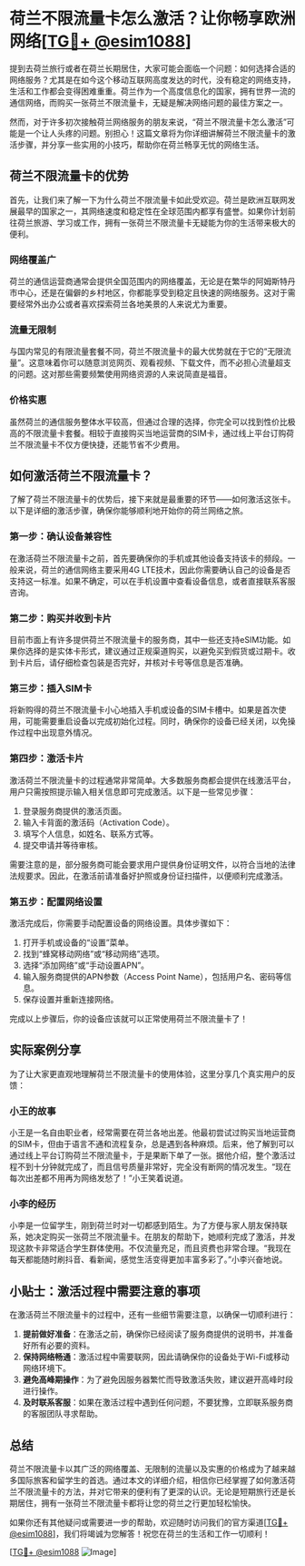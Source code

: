 # 荷兰不限流量卡怎么激活？让你畅享欧洲网络[[TG💪+ @esim1088](https://t.me/s/esim1088)]

提到去荷兰旅行或者在荷兰长期居住，大家可能会面临一个问题：如何选择合适的网络服务？尤其是在如今这个移动互联网高度发达的时代，没有稳定的网络支持，生活和工作都会变得困难重重。荷兰作为一个高度信息化的国家，拥有世界一流的通信网络，而购买一张荷兰不限流量卡，无疑是解决网络问题的最佳方案之一。

然而，对于许多初次接触荷兰网络服务的朋友来说，“荷兰不限流量卡怎么激活”可能是一个让人头疼的问题。别担心！这篇文章将为你详细讲解荷兰不限流量卡的激活步骤，并分享一些实用的小技巧，帮助你在荷兰畅享无忧的网络生活。

## 荷兰不限流量卡的优势

首先，让我们来了解一下为什么荷兰不限流量卡如此受欢迎。荷兰是欧洲互联网发展最早的国家之一，其网络速度和稳定性在全球范围内都享有盛誉。如果你计划前往荷兰旅游、学习或工作，拥有一张荷兰不限流量卡无疑能为你的生活带来极大的便利。

### 网络覆盖广

荷兰的通信运营商通常会提供全国范围内的网络覆盖，无论是在繁华的阿姆斯特丹市中心，还是在偏僻的乡村地区，你都能享受到稳定且快速的网络服务。这对于需要经常外出办公或者喜欢探索荷兰各地美景的人来说尤为重要。

### 流量无限制

与国内常见的有限流量套餐不同，荷兰不限流量卡的最大优势就在于它的“无限流量”。这意味着你可以随意浏览网页、观看视频、下载文件，而不必担心流量超支的问题。这对那些需要频繁使用网络资源的人来说简直是福音。

### 价格实惠

虽然荷兰的通信服务整体水平较高，但通过合理的选择，你完全可以找到性价比极高的不限流量卡套餐。相较于直接购买当地运营商的SIM卡，通过线上平台订购荷兰不限流量卡不仅方便快捷，还能节省不少费用。

## 如何激活荷兰不限流量卡？

了解了荷兰不限流量卡的优势后，接下来就是最重要的环节——如何激活这张卡。以下是详细的激活步骤，确保你能够顺利地开始你的荷兰网络之旅。

### 第一步：确认设备兼容性

在激活荷兰不限流量卡之前，首先要确保你的手机或其他设备支持该卡的频段。一般来说，荷兰的通信网络主要采用4G LTE技术，因此你需要确认自己的设备是否支持这一标准。如果不确定，可以在手机设置中查看设备信息，或者直接联系客服咨询。

### 第二步：购买并收到卡片

目前市面上有许多提供荷兰不限流量卡的服务商，其中一些还支持eSIM功能。如果你选择的是实体卡形式，建议通过正规渠道购买，以避免买到假货或过期卡。收到卡片后，请仔细检查包装是否完好，并核对卡号等信息是否准确。

### 第三步：插入SIM卡

将新购得的荷兰不限流量卡小心地插入手机或设备的SIM卡槽中。如果是首次使用，可能需要重启设备以完成初始化过程。同时，确保你的设备已经关闭，以免操作过程中出现意外情况。

### 第四步：激活卡片

激活荷兰不限流量卡的过程通常非常简单。大多数服务商都会提供在线激活平台，用户只需按照提示输入相关信息即可完成激活。以下是一些常见步骤：

1. 登录服务商提供的激活页面。
2. 输入卡背面的激活码（Activation Code）。
3. 填写个人信息，如姓名、联系方式等。
4. 提交申请并等待审核。

需要注意的是，部分服务商可能会要求用户提供身份证明文件，以符合当地的法律法规要求。因此，在激活前请准备好护照或身份证扫描件，以便顺利完成激活。

### 第五步：配置网络设置

激活完成后，你需要手动配置设备的网络设置。具体步骤如下：

1. 打开手机或设备的“设置”菜单。
2. 找到“蜂窝移动网络”或“移动网络”选项。
3. 选择“添加网络”或“手动设置APN”。
4. 输入服务商提供的APN参数（Access Point Name），包括用户名、密码等信息。
5. 保存设置并重新连接网络。

完成以上步骤后，你的设备应该就可以正常使用荷兰不限流量卡了！

## 实际案例分享

为了让大家更直观地理解荷兰不限流量卡的使用体验，这里分享几个真实用户的反馈：

### 小王的故事

小王是一名自由职业者，经常需要在荷兰各地出差。他最初尝试过购买当地运营商的SIM卡，但由于语言不通和流程复杂，总是遇到各种麻烦。后来，他了解到可以通过线上平台订购荷兰不限流量卡，于是果断下单了一张。据他介绍，整个激活过程不到十分钟就完成了，而且信号质量非常好，完全没有断网的情况发生。“现在每次出差都不用再为网络发愁了！”小王笑着说道。

### 小李的经历

小李是一位留学生，刚到荷兰时对一切都感到陌生。为了方便与家人朋友保持联系，她决定购买一张荷兰不限流量卡。在朋友的帮助下，她顺利完成了激活，并发现这款卡非常适合学生群体使用。不仅流量充足，而且资费也非常合理。“我现在每天都能随时刷抖音、看新闻，感觉生活变得更加丰富多彩了。”小李兴奋地说。

## 小贴士：激活过程中需要注意的事项

在激活荷兰不限流量卡的过程中，还有一些细节需要注意，以确保一切顺利进行：

1. **提前做好准备**：在激活之前，确保你已经阅读了服务商提供的说明书，并准备好所有必要的资料。
2. **保持网络畅通**：激活过程中需要联网，因此请确保你的设备处于Wi-Fi或移动网络环境下。
3. **避免高峰期操作**：为了避免因服务器繁忙而导致激活失败，建议避开高峰时段进行操作。
4. **及时联系客服**：如果在激活过程中遇到任何问题，不要犹豫，立即联系服务商的客服团队寻求帮助。

## 总结

荷兰不限流量卡以其广泛的网络覆盖、无限制的流量以及实惠的价格成为了越来越多国际旅客和留学生的首选。通过本文的详细介绍，相信你已经掌握了如何激活荷兰不限流量卡的方法，并对它带来的便利有了更深的认识。无论是短期旅行还是长期居住，拥有一张荷兰不限流量卡都将让您的荷兰之行更加轻松愉快。

如果你还有其他疑问或需要进一步的帮助，欢迎随时访问我们的官方渠道[[TG💪+ @esim1088](https://t.me/s/esim1088)]，我们将竭诚为您解答！祝您在荷兰的生活和工作一切顺利！

[[TG💪+ @esim1088](https://t.me/s/esim1088) ![Image](https://i.postimg.cc/4NQfJmqS/Snipaste-2025-05-13-00-14-12.png)]